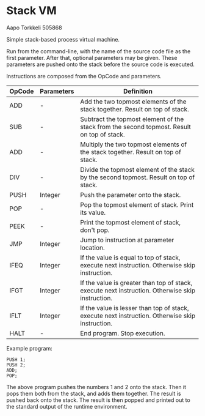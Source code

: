 # Stack VM

Aapo Torkkeli 505868

Simple stack-based process virtual machine.

Run from the command-line, with the name of the source code file as the first parameter.
After that, optional parameters may be given. These parameters are pushed onto the stack before the source code is executed.

Instructions are composed from the OpCode and parameters.

| OpCode     | Parameters    | Definition |
| ---------- | ------------- | ---------- |
| ADD | - | Add the two topmost elements of the stack together. Result on top of stack. |
| SUB | - | Subtract the topmost element of the stack from the second topmost. Result on top of stack. |
| ADD | - | Multiply the two topmost elements of the stack together. Result on top of stack. |
| DIV | - | Divide the topmost element of the stack by the second topmost. Result on top of stack. |
| PUSH | Integer | Push the parameter onto the stack. |
| POP | - | Pop the topmost element of stack. Print its value. |
| PEEK | - | Print the topmost element of stack, don't pop. |
| JMP | Integer | Jump to instruction at parameter location. |
| IFEQ | Integer | If the value is equal to top of stack, execute next instruction. Otherwise skip instruction. |
| IFGT | Integer | If the value is greater than top of stack, execute next instruction. Otherwise skip instruction. |
| IFLT | Integer | If the value is lesser than top of stack, execute next instruction. Otherwise skip instruction. |
| HALT | - | End program. Stop execution. |

Example program:
```
PUSH 1;
PUSH 2;
ADD;
POP;
```
The above program pushes the numbers 1 and 2 onto the stack. Then it pops them both from the stack, and adds them together. The result is pushed back onto the stack. The result is then popped and printed out to the standard output of the runtime environment.